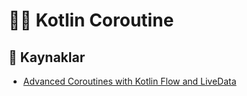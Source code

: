 # 👷‍♂️ Kotlin Coroutine

## 🧐 Kaynaklar

* [Advanced Coroutines with Kotlin Flow and LiveData](https://codelabs.developers.google.com/codelabs/advanced-kotlin-coroutines/)

